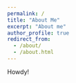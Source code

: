 ```yaml
---
permalink: /
title: "About Me"
excerpt: "About me"
author_profile: true
redirect_from: 
  - /about/
  - /about.html
---
```


Howdy!
